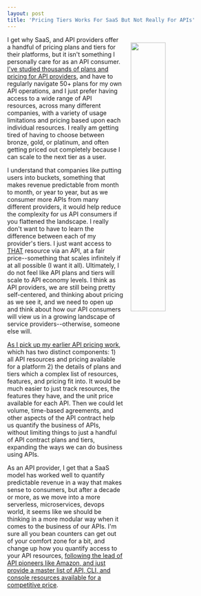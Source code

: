 ```yaml
---
layout: post
title: 'Pricing Tiers Works For SaaS But Not Really For APIs'
---
```

<p><img style="padding: 15px;" src="http://kinlane-productions.s3.amazonaws.com/api_evangelist_site/blog/api_plans_pricing_tiers.png" alt="" width="40%" align="right" /></p>
<p>I get why SaaS, and API providers offer a handful of pricing plans and tiers for their platforms, but it isn't something I personally care for as an API consumer. <a href="http://apievangelist.com/2016/04/16/the-pricing-plans-for-250-api-platforms/">I've studied thousands of plans and pricing for API providers</a>, and have to regularly navigate 50+ plans for my own API operations, and I just prefer having access to a wide range of API resources, across many different companies, with a variety of usage limitations and pricing based upon each individual resources. I really am getting tired of having to choose between bronze, gold, or platinum, and often getting priced out completely because I can scale to the next tier as a user.</p>
<p>I understand that companies like putting users into buckets, something that makes revenue predictable from month to month, or year to year, but as we consumer more APIs from many different providers, it would help reduce the complexity for us API consumers if you flattened the landscape. I really don't want to have to learn the difference between each of my provider's tiers. I just want access to <span style="text-decoration: underline;">THAT</span> resource via an API, at a fair price--something that scales infinitely if at all possible (I want it all). Ultimately, I do not feel like API plans and tiers will scale to API economy levels. I think as API providers, we are still being pretty self-centered, and thinking about pricing as we see it, and we need to open up and think about how our API consumers will view us in a growing landscape of service providers--otherwise, someone else will.</p>
<p><a href="http://apievangelist.com/2016/02/13/my-tooling-and-api-for-gathering-and-organizing-the-details-of-the-plans-and-pricing-for-apis/">As I pick up my earlier API pricing work</a>, which has two distinct components: 1) all API resources and pricing available for a platform 2) the details of plans and tiers which a complex list of resources, features, and pricing fit into. It would be much easier to just track resources, the features they have, and the unit price available for each API. Then we could let volume, time-based agreements, and other aspects of the API contract help us quantify the business of APIs, without limiting things to just a handful of API contract plans and tiers, expanding the ways we can do business using APIs.</p>
<p>As an API provider, I get that a SaaS model has worked well to quantify predictable revenue in a way that makes sense to consumers, but after a decade or more, as we move into a more serverless, microservices, devops world, it seems like we should be thinking in a more modular way when it comes to the business of our APIs. I'm sure all you bean counters can get out of your comfort zone for a bit, and change up how you quantify access to your API resources, <a href="https://aws.amazon.com/pricing/">following the lead of API pioneers like Amazon, and just provide a master list of API, CLI, and console resources available for a competitive price</a>.</p>